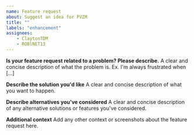 ```yaml
---
name: Feature request
about: Suggest an idea for PVZM
title: ""
labels: "enhancement"
assignees:
	- ClaytonTDM
	- ROBlNET13
---
```


**Is your feature request related to a problem? Please describe.**
A clear and concise description of what the problem is. Ex. I'm always frustrated when [...]

**Describe the solution you'd like**
A clear and concise description of what you want to happen.

**Describe alternatives you've considered**
A clear and concise description of any alternative solutions or features you've considered.

**Additional context**
Add any other context or screenshots about the feature request here.
